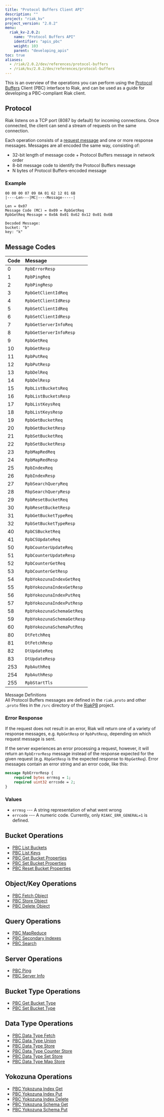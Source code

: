 ```yaml
---
title: "Protocol Buffers Client API"
description: ""
project: "riak_kv"
project_version: "2.0.2"
menu:
  riak_kv-2.0.2:
    name: "Protocol Buffers API"
    identifier: "apis_pbc"
    weight: 103
    parent: "developing_apis"
toc: true
aliases:
  - /riak/2.0.2/dev/references/protocol-buffers
  - /riak/kv/2.0.2/dev/references/protocol-buffers
---
```


This is an overview of the operations you can perform using the
[Protocol Buffers](https://code.google.com/p/protobuf/) Client (PBC)
interface to Riak, and can be used as a guide for developing a
PBC-compliant Riak client.

## Protocol

Riak listens on a TCP port (8087 by default) for incoming connections.
Once connected, the client can send a stream of requests on the same
connection.

Each operation consists of a [request message](https://developers.google.com/protocol-buffers/docs/encoding) and one or more response messages. Messages are all encoded the same way, consisting of:

* 32-bit length of message code + Protocol Buffers message in network
  order
* 8-bit message code to identify the Protocol Buffers message
* N bytes of Protocol Buffers-encoded message

### Example

```
00 00 00 07 09 0A 01 62 12 01 6B
|----Len---|MC|----Message-----|

Len = 0x07
Message Code (MC) = 0x09 = RpbGetReq
RpbGetReq Message = 0x0A 0x01 0x62 0x12 0x01 0x6B

Decoded Message:
bucket: "b"
key: "k"
```

## Message Codes

Code | Message |
:----|:--------|
0 | `RpbErrorResp` |
1 | `RpbPingReq` |
2 | `RpbPingResp` |
3 | `RpbGetClientIdReq` |
4 | `RpbGetClientIdResp` |
5 | `RpbSetClientIdReq` |
6 | `RpbSetClientIdResp` |
7 | `RpbGetServerInfoReq` |
8 | `RpbGetServerInfoResp` |
9 | `RpbGetReq` |
10 | `RpbGetResp` |
11 | `RpbPutReq` |
12 | `RpbPutResp` |
13 | `RpbDelReq` |
14 | `RpbDelResp` |
15 | `RpbListBucketsReq` |
16 | `RpbListBucketsResp` |
17 | `RpbListKeysReq` |
18 | `RpbListKeysResp` |
19 | `RpbGetBucketReq` |
20 | `RpbGetBucketResp` |
21 | `RpbSetBucketReq` |
22 | `RpbSetBucketResp` |
23 | `RpbMapRedReq` |
24 | `RpbMapRedResp` |
25 | `RpbIndexReq` |
26 | `RpbIndexResp` |
27 | `RpbSearchQueryReq` |
28 | `RbpSearchQueryResp` |
29 | `RpbResetBucketReq` |
30 | `RpbResetBucketResp` |
31 | `RpbGetBucketTypeReq` |
32 | `RpbSetBucketTypeResp` |
40 | `RpbCSBucketReq` |
41 | `RpbCSUpdateReq` |
50 | `RpbCounterUpdateReq` |
51 | `RpbCounterUpdateResp` |
52 | `RpbCounterGetReq` |
53 | `RpbCounterGetResp` |
54 | `RpbYokozunaIndexGetReq` |
55 | `RpbYokozunaIndexGetResp` |
56 | `RpbYokozunaIndexPutReq` |
57 | `RpbYokozunaIndexPutResp` |
58 | `RpbYokozunaSchemaGetReq` |
59 | `RpbYokozunaSchemaGetResp` |
60 | `RpbYokozunaSchemaPutReq` |
80 | `DtFetchReq` |
81 | `DtFetchResp` |
82 | `DtUpdateReq` |
83 | `DtUpdateResp` |
253 | `RpbAuthReq` |
254 | `RpbAuthResp` |
255 | `RpbStartTls` |

<div class="info">
<div class="title">Message Definitions</div>
All Protocol Buffers messages are defined in the <code>riak.proto</code>
and other <code>.proto</code> files in the <code>/src</code> directory
of the <a href="https://github.com/basho/riak_pb">RiakPB</a> project.
</div>

### Error Response

If the request does not result in an error, Riak will return one of a
variety of response messages, e.g. `RpbGetResp` or `RpbPutResp`,
depending on which request message is sent.

If the server experiences an error processing a request, however, it
will return an `RpbErrorResp` message instead of the response expected
for the given request (e.g. `RbpGetResp` is the expected response to
`RbpGetReq`). Error messages contain an error string and an error code,
like this:

```protobuf
message RpbErrorResp {
    required bytes errmsg = 1;
    required uint32 errcode = 2;
}
```

### Values

* `errmsg` --- A string representation of what went wrong
* `errcode` --- A numeric code. Currently, only `RIAKC_ERR_GENERAL=1`
  is defined.

## Bucket Operations

* [PBC List Buckets](/riak/kv/2.0.2/developing/api/protocol-buffers/list-buckets)
* [PBC List Keys](/riak/kv/2.0.2/developing/api/protocol-buffers/list-keys)
* [PBC Get Bucket Properties](/riak/kv/2.0.2/developing/api/protocol-buffers/get-bucket-props)
* [PBC Set Bucket Properties](/riak/kv/2.0.2/developing/api/protocol-buffers/set-bucket-props)
* [PBC Reset Bucket Properties](/riak/kv/2.0.2/developing/api/protocol-buffers/reset-bucket-props)

## Object/Key Operations

* [PBC Fetch Object](/riak/kv/2.0.2/developing/api/protocol-buffers/fetch-object)
* [PBC Store Object](/riak/kv/2.0.2/developing/api/protocol-buffers/store-object)
* [PBC Delete Object](/riak/kv/2.0.2/developing/api/protocol-buffers/delete-object)

## Query Operations

* [PBC MapReduce](/riak/kv/2.0.2/developing/api/protocol-buffers/mapreduce)
* [PBC Secondary Indexes](/riak/kv/2.0.2/developing/api/protocol-buffers/secondary-indexes)
* [PBC Search](/riak/kv/2.0.2/developing/api/protocol-buffers/search)

## Server Operations

* [PBC Ping](/riak/kv/2.0.2/developing/api/protocol-buffers/ping)
* [PBC Server Info](/riak/kv/2.0.2/developing/api/protocol-buffers/server-info)

## Bucket Type Operations

* [PBC Get Bucket Type](/riak/kv/2.0.2/developing/api/protocol-buffers/get-bucket-type)
* [PBC Set Bucket Type](/riak/kv/2.0.2/developing/api/protocol-buffers/set-bucket-type)

## Data Type Operations

* [PBC Data Type Fetch](/riak/kv/2.0.2/developing/api/protocol-buffers/dt-fetch)
* [PBC Data Type Union](/riak/kv/2.0.2/developing/api/protocol-buffers/dt-union)
* [PBC Data Type Store](/riak/kv/2.0.2/developing/api/protocol-buffers/dt-store)
* [PBC Data Type Counter Store](/riak/kv/2.0.2/developing/api/protocol-buffers/dt-counter-store)
* [PBC Data Type Set Store](/riak/kv/2.0.2/developing/api/protocol-buffers/dt-set-store)
* [PBC Data Type Map Store](/riak/kv/2.0.2/developing/api/protocol-buffers/dt-map-store)

## Yokozuna Operations

* [PBC Yokozuna Index Get](/riak/kv/2.0.2/developing/api/protocol-buffers/yz-index-get)
* [PBC Yokozuna Index Put](/riak/kv/2.0.2/developing/api/protocol-buffers/yz-index-put)
* [PBC Yokozuna Index Delete](/riak/kv/2.0.2/developing/api/protocol-buffers/yz-index-delete)
* [PBC Yokozuna Schema Get](/riak/kv/2.0.2/developing/api/protocol-buffers/yz-schema-get)
* [PBC Yokozuna Schema Put](/riak/kv/2.0.2/developing/api/protocol-buffers/yz-schema-put)
